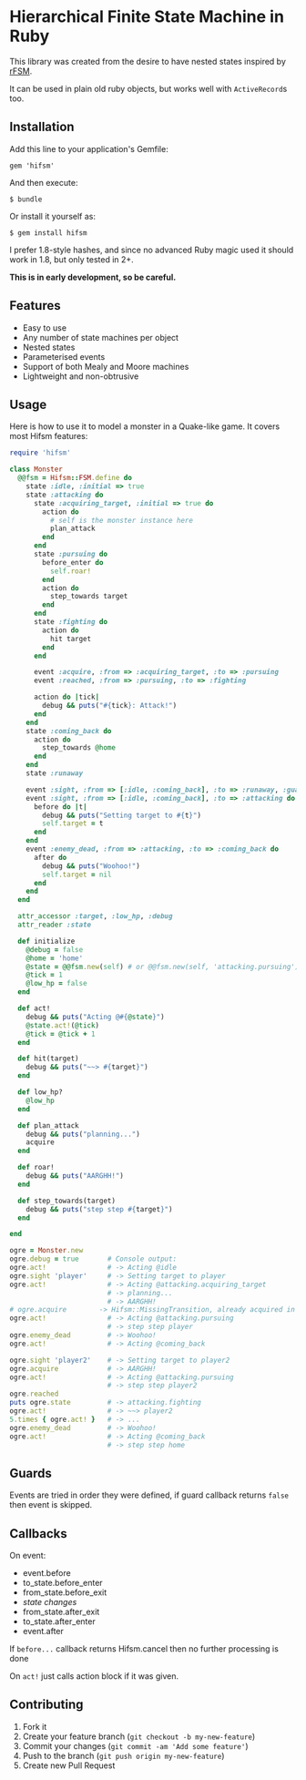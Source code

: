 # Hierarchical Finite State Machine in Ruby

This library was created from the desire to have nested states inspired by [rFSM](https://github.com/kmarkus/rFSM).

It can be used in plain old ruby objects, but works well with `ActiveRecord`s too.

## Installation

Add this line to your application's Gemfile:

    gem 'hifsm'

And then execute:

    $ bundle

Or install it yourself as:

    $ gem install hifsm

I prefer 1.8-style hashes, and since no advanced Ruby magic used it should work in 1.8, but only tested in 2+.

__This is in early development, so be careful.__

## Features

* Easy to use
* Any number of state machines per object
* Nested states
* Parameterised events
* Support of both Mealy and Moore machines
* Lightweight and non-obtrusive

## Usage

Here is how to use it to model a monster in a Quake-like game. It covers most Hifsm features:

```ruby
require 'hifsm'

class Monster
  @@fsm = Hifsm::FSM.define do
    state :idle, :initial => true
    state :attacking do
      state :acquiring_target, :initial => true do
        action do
          # self is the monster instance here
          plan_attack
        end
      end
      state :pursuing do
        before_enter do
          self.roar!
        end
        action do
          step_towards target
        end
      end
      state :fighting do
        action do
          hit target
        end
      end

      event :acquire, :from => :acquiring_target, :to => :pursuing
      event :reached, :from => :pursuing, :to => :fighting

      action do |tick|
        debug && puts("#{tick}: Attack!")
      end
    end
    state :coming_back do
      action do
        step_towards @home
      end
    end
    state :runaway

    event :sight, :from => [:idle, :coming_back], :to => :runaway, :guard => :low_hp?
    event :sight, :from => [:idle, :coming_back], :to => :attacking do
      before do |t|
        debug && puts("Setting target to #{t}")
        self.target = t
      end
    end
    event :enemy_dead, :from => :attacking, :to => :coming_back do
      after do
        debug && puts("Woohoo!")
        self.target = nil
      end
    end
  end

  attr_accessor :target, :low_hp, :debug
  attr_reader :state

  def initialize
    @debug = false
    @home = 'home'
    @state = @@fsm.new(self) # or @@fsm.new(self, 'attacking.pursuing')
    @tick = 1
    @low_hp = false
  end

  def act!
    debug && puts("Acting @#{@state}")
    @state.act!(@tick)
    @tick = @tick + 1
  end

  def hit(target)
    debug && puts("~~> #{target}")
  end

  def low_hp?
    @low_hp
  end

  def plan_attack
    debug && puts("planning...")
    acquire
  end

  def roar!
    debug && puts("AARGHH!")
  end

  def step_towards(target)
    debug && puts("step step #{target}")
  end

end

ogre = Monster.new
ogre.debug = true       # Console output:
ogre.act!               # -> Acting @idle
ogre.sight 'player'     # -> Setting target to player
ogre.act!               # -> Acting @attacking.acquiring_target
                        # -> planning...
                        # -> AARGHH!
# ogre.acquire        -> Hifsm::MissingTransition, already acquired in act!
ogre.act!               # -> Acting @attacking.pursuing
                        # -> step step player
ogre.enemy_dead         # -> Woohoo!
ogre.act!               # -> Acting @coming_back

ogre.sight 'player2'    # -> Setting target to player2
ogre.acquire            # -> AARGHH!
ogre.act!               # -> Acting @attacking.pursuing
                        # -> step step player2
ogre.reached
puts ogre.state         # -> attacking.fighting
ogre.act!               # -> ~~> player2
5.times { ogre.act! }   # -> ...
ogre.enemy_dead         # -> Woohoo!
ogre.act!               # -> Acting @coming_back
                        # -> step step home

```

## Guards

Events are tried in order they were defined, if guard callback returns `false` then event is skipped.

## Callbacks

On event:

* event.before
* to_state.before_enter
* from_state.before_exit
* *state changes*
* from_state.after_exit
* to_state.after_enter
* event.after

If `before...` callback returns Hifsm.cancel then no further processing is done

On `act!` just calls action block if it was given.

## Contributing

1. Fork it
2. Create your feature branch (`git checkout -b my-new-feature`)
3. Commit your changes (`git commit -am 'Add some feature'`)
4. Push to the branch (`git push origin my-new-feature`)
5. Create new Pull Request
